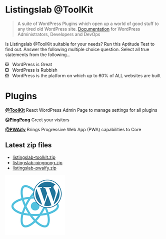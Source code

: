# Listingslab @ToolKit

> A suite of WordPress Plugins which open up a world of good stuff to any tired old WordPress site. [Documentation](./docs) for WordPress Administrators, Developers and DevOps


Is Listingslab @ToolKit suitable for your needs? Run this Aptitude Test to find out. Answer the following multiple choice question. Select all true statements from the following... 
  
:negative_squared_cross_mark: &nbsp;&nbsp;WordPress is Great  
:negative_squared_cross_mark: &nbsp;&nbsp;WordPress is Rubbish  
:negative_squared_cross_mark: &nbsp;&nbsp;WordPress is the platform on which up to 60% of ALL websites are built

# Plugins

__[@ToolKit](https://github.com/listingslab-software/toolkit/raw/master/wp-content/plugins/listingslab-toolkit.zip)__ React WordPress Admin Page to manage settings for all plugins

__[@PingPong](https://github.com/listingslab-software/toolkit/raw/master/wp-content/plugins/listingslab-pingpong.zip)__ Greet your visitors 

__[@PWAify](https://github.com/listingslab-software/toolkit/raw/master/wp-content/plugins/listingslab-pwaify.zip)__ Brings Progressive Web App (PWA) capabilities to Core


## Latest zip files

- [listingslab-toolkit.zip](https://github.com/listingslab-software/toolkit/raw/master/wp-content/plugins/listingslab-toolkit.zip)
- [listingslab-pingpong.zip](https://github.com/listingslab-software/toolkit/raw/master/wp-content/plugins/listingslab-pingpong.zip)
- [listingslab-pwaify.zip](https://github.com/listingslab-software/toolkit/raw/master/wp-content/plugins/listingslab-pwaify.zip)

![Listingslab @ToolKit](./docs/png/react_wordpress.png)